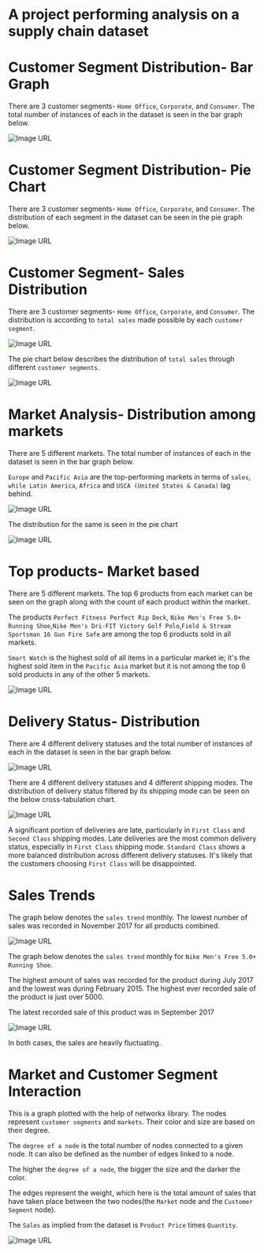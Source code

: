 # A project performing analysis on a supply chain dataset

# Customer Segment Distribution- Bar Graph
There are 3 customer segments- `Home Office`, `Corporate`, and `Consumer`. The total number of instances of each in the dataset is seen in the bar graph below.

![Image URL](https://github.com/akshan-main/supplychain/blob/main/customer_segment_count.jpg)

# Customer Segment Distribution- Pie Chart
There are 3 customer segments- `Home Office`, `Corporate`, and `Consumer`. The distribution of each segment in the dataset can be seen in the pie graph below.

![Image URL](https://github.com/akshan-main/supplychain/blob/main/customer_segment_distribution.jpg)

# Customer Segment- Sales Distribution
There are 3 customer segments- `Home Office`, `Corporate`, and `Consumer`. The distribution is according to `total sales` made possible by each `customer segment`.

![Image URL](https://github.com/akshan-main/supplychain/blob/main/sales_distribution_customer_segement.jpg)

The pie chart below describes the distribution of `total sales` through different `customer segments`.

![Image URL](https://github.com/akshan-main/supplychain/blob/main/Sales_distribution_by_customer_segment_pie.jpeg)

# Market Analysis- Distribution among markets
There are 5 different markets. The total number of instances of each in the dataset is seen in the bar graph below.

`Europe` and `Pacific Asia` are the top-performing markets in terms of `sales`, `while Latin America`, `Africa` and `USCA (United States & Canada)` lag behind.

![Image URL](https://github.com/akshan-main/supplychain/blob/main/market_counts.jpeg)

The distribution for the same is seen in the pie chart

![Image URL](https://github.com/akshan-main/supplychain/blob/main/market_count_pie.jpeg)

# Top products- Market based
There are 5 different markets. The top 6 products from each market can be seen on the graph along with the count of each product within the market.

The products ` Perfect Fitness Perfect Rip Deck `, ` Nike Men's Free 5.0+ Running Shoe `,` Nike Men's Dri-FIT Victory Golf Polo `,` Field & Stream Sportsman 16 Gun Fire Safe ` are among the top 6 products sold in all markets.

`Smart Watch` is the highest sold of all items in a particular market ie; it's the highest sold item in the `Pacific Asia` market but it is not among the top 6 sold products in any of the other 5 markets.

![Image URL](https://github.com/akshan-main/supplychain/blob/main/top_products_by_market.jpeg)

# Delivery Status- Distribution
There are 4 different delivery statuses and the total number of instances of each in the dataset is seen in the bar graph below.

![Image URL](https://github.com/akshan-main/supplychain/blob/main/delivery_status_distribution.jpeg)

There are 4 different delivery statuses and 4 different shipping modes. The distribution of delivery status filtered by its shipping mode can be seen on the below cross-tabulation chart. 

![Image URL](https://github.com/akshan-main/supplychain/blob/main/delivery_status_by_shipping_mode.jpeg)

A significant portion of deliveries are late, particularly in `First Class` and `Second Class` shipping modes. Late deliveries are the most common delivery status, especially in `First Class` shipping mode. `Standard Class` shows a more balanced distribution across different delivery statuses. It's likely that the customers choosing `First Class` will be disappointed.


# Sales Trends
The graph below denotes the `sales trend` monthly. The lowest number of sales was recorded in November 2017 for all products combined.

![Image URL](https://github.com/akshan-main/supplychain/blob/main/sales_trend.png)

The graph below denotes the `sales trend` monthly for ` Nike Men's Free 5.0+ Running Shoe `. 

The highest amount of sales was recorded for the product during July 2017 and the lowest was during February 2015. The highest ever recorded sale of the product is just over 5000.

The latest recorded sale of this product was in September 2017

![Image URL](https://github.com/akshan-main/supplychain/blob/main/sales_trend_nike5.0.png)


In both cases, the sales are heavily fluctuating.

# Market and Customer Segment Interaction
This is a graph plotted with the help of networkx library. The nodes represent `customer segments` and `markets`. Their color and size are based on their degree.

The `degree of a node` is the total number of nodes connected to a given node. It can also be defined as the number of edges linked to a node.

The higher the `degree of a node`, the bigger the size and the darker the color.

The edges represent the weight, which here is the total amount of sales that have taken place between the two nodes(the `Market` node and the `Customer Segment` node).

The `Sales` as implied from the dataset is `Product Price` times `Quantity`.

![Image URL](https://github.com/akshan-main/supplychain/blob/main/Market_customer_segment_interaction.png)

